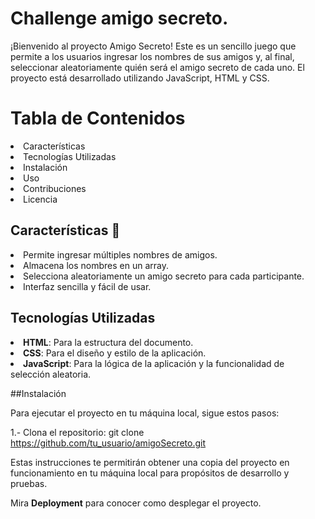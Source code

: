 # Challenge amigo secreto.

¡Bienvenido al proyecto Amigo Secreto! Este es un sencillo juego que permite a los usuarios ingresar los nombres de sus amigos y, al final, seleccionar aleatoriamente quién será el amigo secreto de cada uno. El proyecto está desarrollado utilizando JavaScript, HTML y CSS.

# Tabla de Contenidos
<li>Características</li>
<li>Tecnologías Utilizadas</li>
<li>Instalación</li>
<li>Uso</li>
<li>Contribuciones</li>
<li>Licencia</li>

## Características 🚀
<li>Permite ingresar múltiples nombres de amigos.</li>
<li>Almacena los nombres en un array.</li>
<li>Selecciona aleatoriamente un amigo secreto para cada participante.</li>
<li>Interfaz sencilla y fácil de usar.</li>

## Tecnologías Utilizadas
<li> <strong>HTML</strong>: Para la estructura del documento.</li>
<li><strong>CSS</strong>: Para el diseño y estilo de la aplicación.</li>
<li><strong>JavaScript</strong>: Para la lógica de la aplicación y la funcionalidad de selección aleatoria.</li>

##Instalación

Para ejecutar el proyecto en tu máquina local, sigue estos pasos:

1.- Clona el repositorio:
git clone https://github.com/tu_usuario/amigoSecreto.git

Estas instrucciones te permitirán obtener una copia del proyecto en funcionamiento en tu máquina local para propósitos de desarrollo y pruebas.

Mira **Deployment** para conocer como desplegar el proyecto.

